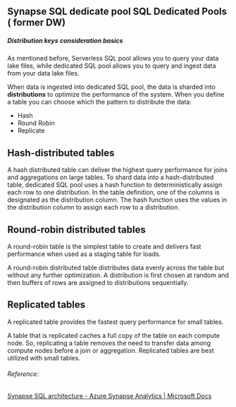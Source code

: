 ## Synapse SQL dedicate pool SQL Dedicated Pools ( former DW)

##### Distribution keys consideration basics

As mentioned before, Serverless SQL pool allows you to query your data lake files, while dedicated SQL pool allows you to query and ingest data from your data lake files.

When data is ingested into dedicated SQL pool, the data is sharded into **distributions** to optimize the performance of the system. When you define a table you can choose which the pattern to distribute the data:

- Hash
- Round Robin
- Replicate

## Hash-distributed tables

A hash distributed table can deliver the highest query performance for joins and aggregations on large tables. To shard data into a hash-distributed table, dedicated SQL pool uses a hash function to deterministically assign each row to one distribution. In the table definition, one of the columns is designated as the distribution column. The hash function uses the values in the distribution column to assign each row to a distribution.

## Round-robin distributed tables

A round-robin table is the simplest table to create and delivers fast performance when used as a staging table for loads.

A round-robin distributed table distributes data evenly across the table but without any further optimization. A distribution is first chosen at random and then buffers of rows are assigned to distributions sequentially.

## Replicated tables

A replicated table provides the fastest query performance for small tables.

A table that is replicated caches a full copy of the table on each compute node. So, replicating a table removes the need to transfer data among compute nodes before a join or aggregation. Replicated tables are best utilized with small tables.



###### Reference:

[Synapse SQL architecture - Azure Synapse Analytics | Microsoft Docs](https://docs.microsoft.com/en-us/azure/synapse-analytics/sql/overview-architecture)
